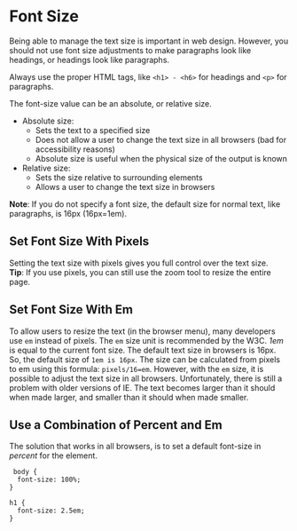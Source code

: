 # Font Size
Being able to manage the text size is important in web design. However, you should not use font size adjustments to make paragraphs look like headings, or headings look like paragraphs.

Always use the proper HTML tags, like `<h1> - <h6>` for headings and `<p>` for paragraphs.

The font-size value can be an absolute, or relative size.
* Absolute size:
  * Sets the text to a specified size
  * Does not allow a user to change the text size in all browsers (bad for accessibility reasons)
  * Absolute size is useful when the physical size of the output is known
* Relative size:
  * Sets the size relative to surrounding elements
  * Allows a user to change the text size in browsers

**Note**: If you do not specify a font size, the default size for normal text, like paragraphs, is 16px (16px=1em).

## Set Font Size With Pixels
Setting the text size with pixels gives you full control over the text size.   
**Tip**: If you use pixels, you can still use the zoom tool to resize the entire page.

## Set Font Size With Em
To allow users to resize the text (in the browser menu), many developers use `em` instead of pixels. The `em` size unit is recommended by the W3C. _1em_ is equal to the current font size. The default text size in browsers is 16px. So, the default size of `1em is 16px`. The size can be calculated from pixels to em using this formula: `pixels/16=em`. However, with the `em` size, it is possible to adjust the text size in all browsers. Unfortunately, there is still a problem with older versions of IE. The text becomes larger than it should when made larger, and smaller than it should when made smaller.

## Use a Combination of Percent and Em
The solution that works in all browsers, is to set a default font-size in _percent_ for the <body> element.
```
 body {
  font-size: 100%;
}

h1 {
  font-size: 2.5em;
}
```


